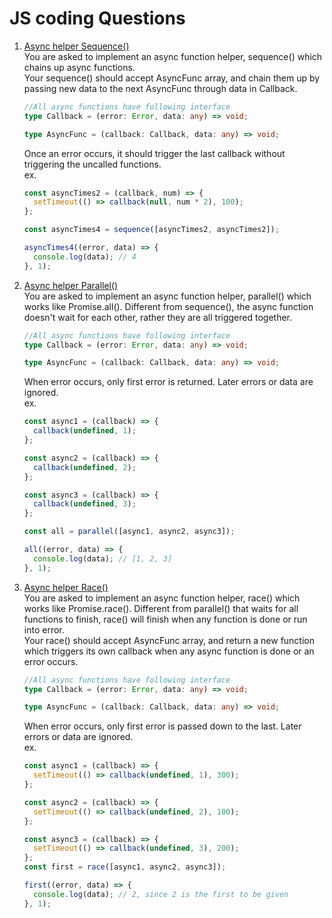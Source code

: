 # JS coding Questions<br/>

1. [Async helper Sequence()](./Sequence.ts)<br/>
   You are asked to implement an async function helper, sequence() which chains up async functions.<br/>
   Your sequence() should accept AsyncFunc array, and chain them up by passing new data to the next AsyncFunc through data in Callback.

   ```ts
   //All async functions have following interface
   type Callback = (error: Error, data: any) => void;

   type AsyncFunc = (callback: Callback, data: any) => void;
   ```

   Once an error occurs, it should trigger the last callback without triggering the uncalled functions.<br/>
   ex.

   ```ts
   const asyncTimes2 = (callback, num) => {
     setTimeout(() => callback(null, num * 2), 100);
   };

   const asyncTimes4 = sequence([asyncTimes2, asyncTimes2]);

   asyncTimes4((error, data) => {
     console.log(data); // 4
   }, 1);
   ```

2. [Async helper Parallel()](./Paralllel.ts)<br/>
   You are asked to implement an async function helper, parallel() which works like Promise.all(). Different from sequence(), the async function doesn't wait for each other, rather they are all triggered together.

   ```ts
   //All async functions have following interface
   type Callback = (error: Error, data: any) => void;

   type AsyncFunc = (callback: Callback, data: any) => void;
   ```

   When error occurs, only first error is returned. Later errors or data are ignored.<br/>
   ex.

   ```ts
   const async1 = (callback) => {
     callback(undefined, 1);
   };

   const async2 = (callback) => {
     callback(undefined, 2);
   };

   const async3 = (callback) => {
     callback(undefined, 3);
   };

   const all = parallel([async1, async2, async3]);

   all((error, data) => {
     console.log(data); // [1, 2, 3]
   }, 1);
   ```

3. [Async helper Race()](./Race.ts)<br/>
   You are asked to implement an async function helper, race() which works like Promise.race(). Different from parallel() that waits for all functions to finish, race() will finish when any function is done or run into error.<br/>
   Your race() should accept AsyncFunc array, and return a new function which triggers its own callback when any async function is done or an error occurs.

   ```ts
   //All async functions have following interface
   type Callback = (error: Error, data: any) => void;

   type AsyncFunc = (callback: Callback, data: any) => void;
   ```

   When error occurs, only first error is passed down to the last. Later errors or data are ignored.<br/>
   ex.

   ```ts
   const async1 = (callback) => {
     setTimeout(() => callback(undefined, 1), 300);
   };

   const async2 = (callback) => {
     setTimeout(() => callback(undefined, 2), 100);
   };

   const async3 = (callback) => {
     setTimeout(() => callback(undefined, 3), 200);
   };
   const first = race([async1, async2, async3]);

   first((error, data) => {
     console.log(data); // 2, since 2 is the first to be given
   }, 1);
   ```
